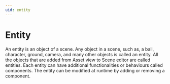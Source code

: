 ```yaml
---
uid: entity 
---
```


# Entity

An entity is an object of a scene. Any object in a scene, such as, a ball, character, ground, camera, and many other objects is called an entity. All the objects that are added from Asset view to Scene editor are called entities. Each entity can have additional functionalities or behaviours called components. The entity can be modified at runtime by adding or removing a component.
